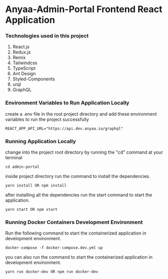 # Anyaa-Admin-Portal Frontend React Application

### Technologies used in this project

1. React.js
1. Redux.js
1. Remix
1. Tailwindcss
1. TypeScript
1. Ant Design
1. Styled-Components
1. urql
1. GraphQL





### Environment Variables to Run Application Locally

create a .env file in the root project directory and add these environment variables to run the project successfully

```
REACT_APP_API_URL="https://api.dev.anyaa.io/graphql"
```


### Running Application Locally

change into the project root directory by running the "cd" command at your terminal

```
cd admin-portal
```

inside project directory run the command to install the dependencies.

```
yarn install OR npm install
```

after installing all the dependencies run the start command to start the application.

```
yarn start OR npm start
```


### Running Docker Containers Development Environment

Run the following command to start the containerized application in development environment.

```
docker-compose -f docker-compose.dev.yml up
```

you can also run the command to start the containerized application in development environment.

```
yarn run docker-dev OR npm run docker-dev
```
